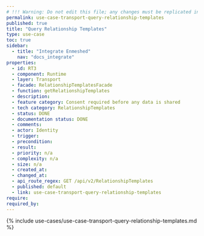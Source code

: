```yaml
---
# !!! Warning: Do not edit this file; any changes must be replicated in Excel !!!
permalink: use-case-transport-query-relationship-templates
published: true
title: "Query Relationship Templates"
type: use-case
toc: true
sidebar:
  - title: "Integrate Enmeshed"
    nav: "docs_integrate"
properties:
  - id: RT3
  - component: Runtime
  - layer: Transport
  - facade: RelationshipTemplatesFacade
  - function: getRelationshipTemplates
  - description:
  - feature category: Consent required before any data is shared
  - tech category: RelationshipTemplates
  - status: DONE
  - documentation status: DONE
  - comments:
  - actor: Identity
  - trigger:
  - precondition:
  - result:
  - priority: n/a
  - complexity: n/a
  - size: n/a
  - created_at:
  - changed_at:
  - api_route_regex: GET /api/v2/RelationshipTemplates
  - published: default
  - link: use-case-transport-query-relationship-templates
require:
required_by:
---
```


{% include use-cases/use-case-transport-query-relationship-templates.md %}
